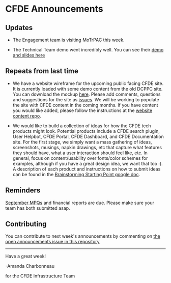 # CFDE Announcements

## Updates

- The Engagement team is visiting MoTrPAC this week.

- The Technical Team demo went incredibly well. You can see their [demo and slides here](https://drive.google.com/drive/u/0/folders/1AGjFe2y75XChEc4L1Nrr5RkUDlwxlOqG)

## Repeats from last time

- We have a website wireframe for the upcoming public facing CFDE site. It is currently loaded with some demo content from the old DCPPC site. You can download the mockup [here](https://github.com/nih-cfde/public-website-mockups). Please add comments, questions and suggestions for the site as [issues](https://github.com/nih-cfde/public-website-mockups/issues). We will be working to populate the site with CFDE content in the coming months. If you have content you would like added, please follow the instructions at the [website content repo](https://github.com/nih-cfde/public-website-content). 

- We would like to build a collection of ideas for how the CFDE tech products might look. Potential products include a CFDE search plugin, User Helpbot, CFDE Portal, CFDE Dashboard, and CFDE Documentation site. For the first stage, we simply want a mass gathering of ideas, screenshots, musings, napkin drawings, etc that capture what features they should have, what a user interaction should feel like, etc. In general, focus on content/usability over fonts/color schemes for examples, although if you have a great design idea, we want that too :). A description of each product and instructions on how to submit ideas can be found in the [Brainstorming Starting Point google doc](https://docs.google.com/document/d/1o-l-zFDbOw-hVeTizRwrQY1zi54trMlskApEv1Vt9h8/edit).

## Reminders

[September MPQs](https://forms.gle/YE85EYqRRDgRDkp27) and financial reports are due. Please make sure your team has both submitted asap.

## Contributing

You can contribute to next week's announcements by commenting on [the open
announcements issue in this repository](https://github.com/nih-cfde/announcements/issues?utf8=%E2%9C%93&q=is%3Aissue+is%3Aopen+Announcements)

---

Have a great week!

-Amanda Charbonneau

for the CFDE Infrastructure Team
